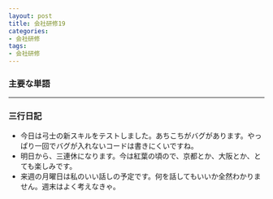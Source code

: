 ```yaml
---
layout: post
title: 会社研修19
categories:
- 会社研修
tags:
- 会社研修
---
```


### 主要な単語

---

### 三行日記

* 今日は弓士の新スキルをテストしました。あちこちがバグがあります。やっぱり一回でバグが入れないコードは書きにくいですね。
* 明日から、三連休になります。今は紅葉の頃ので、京都とか、大阪とか、とても楽しみです。
* 来週の月曜日は私のいい話しの予定です。何を話してもいいか全然わかりません。週末はよく考えなきゃ。